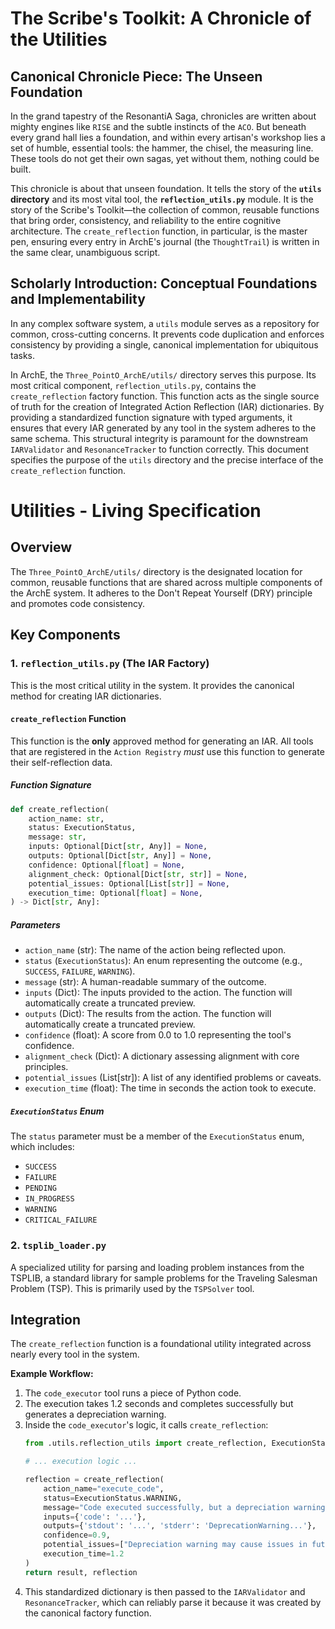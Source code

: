 # The Scribe's Toolkit: A Chronicle of the Utilities

## Canonical Chronicle Piece: The Unseen Foundation

In the grand tapestry of the ResonantiA Saga, chronicles are written about mighty engines like `RISE` and the subtle instincts of the `ACO`. But beneath every grand hall lies a foundation, and within every artisan's workshop lies a set of humble, essential tools: the hammer, the chisel, the measuring line. These tools do not get their own sagas, yet without them, nothing could be built.

This chronicle is about that unseen foundation. It tells the story of the **`utils` directory** and its most vital tool, the **`reflection_utils.py`** module. It is the story of the Scribe's Toolkit—the collection of common, reusable functions that bring order, consistency, and reliability to the entire cognitive architecture. The `create_reflection` function, in particular, is the master pen, ensuring every entry in ArchE's journal (the `ThoughtTrail`) is written in the same clear, unambiguous script.

## Scholarly Introduction: Conceptual Foundations and Implementability

In any complex software system, a `utils` module serves as a repository for common, cross-cutting concerns. It prevents code duplication and enforces consistency by providing a single, canonical implementation for ubiquitous tasks.

In ArchE, the `Three_PointO_ArchE/utils/` directory serves this purpose. Its most critical component, `reflection_utils.py`, contains the `create_reflection` factory function. This function acts as the single source of truth for the creation of Integrated Action Reflection (IAR) dictionaries. By providing a standardized function signature with typed arguments, it ensures that every IAR generated by any tool in the system adheres to the same schema. This structural integrity is paramount for the downstream `IARValidator` and `ResonanceTracker` to function correctly. This document specifies the purpose of the `utils` directory and the precise interface of the `create_reflection` function.

# Utilities - Living Specification

## Overview

The `Three_PointO_ArchE/utils/` directory is the designated location for common, reusable functions that are shared across multiple components of the ArchE system. It adheres to the Don't Repeat Yourself (DRY) principle and promotes code consistency.

## Key Components

### 1. `reflection_utils.py` (The IAR Factory)

This is the most critical utility in the system. It provides the canonical method for creating IAR dictionaries.

#### `create_reflection` Function

This function is the **only** approved method for generating an IAR. All tools that are registered in the `Action Registry` *must* use this function to generate their self-reflection data.

##### Function Signature

```python
def create_reflection(
    action_name: str,
    status: ExecutionStatus,
    message: str,
    inputs: Optional[Dict[str, Any]] = None,
    outputs: Optional[Dict[str, Any]] = None,
    confidence: Optional[float] = None,
    alignment_check: Optional[Dict[str, str]] = None,
    potential_issues: Optional[List[str]] = None,
    execution_time: Optional[float] = None,
) -> Dict[str, Any]:
```

##### Parameters

-   `action_name` (str): The name of the action being reflected upon.
-   `status` (`ExecutionStatus`): An enum representing the outcome (e.g., `SUCCESS`, `FAILURE`, `WARNING`).
-   `message` (str): A human-readable summary of the outcome.
-   `inputs` (Dict): The inputs provided to the action. The function will automatically create a truncated preview.
-   `outputs` (Dict): The results from the action. The function will automatically create a truncated preview.
-   `confidence` (float): A score from 0.0 to 1.0 representing the tool's confidence.
-   `alignment_check` (Dict): A dictionary assessing alignment with core principles.
-   `potential_issues` (List[str]): A list of any identified problems or caveats.
-   `execution_time` (float): The time in seconds the action took to execute.

##### `ExecutionStatus` Enum

The `status` parameter must be a member of the `ExecutionStatus` enum, which includes:
- `SUCCESS`
- `FAILURE`
- `PENDING`
- `IN_PROGRESS`
- `WARNING`
- `CRITICAL_FAILURE`

### 2. `tsplib_loader.py`

A specialized utility for parsing and loading problem instances from the TSPLIB, a standard library for sample problems for the Traveling Salesman Problem (TSP). This is primarily used by the `TSPSolver` tool.

## Integration

The `create_reflection` function is a foundational utility integrated across nearly every tool in the system.

**Example Workflow:**

1.  The `code_executor` tool runs a piece of Python code.
2.  The execution takes 1.2 seconds and completes successfully but generates a depreciation warning.
3.  Inside the `code_executor`'s logic, it calls `create_reflection`:
    ```python
    from .utils.reflection_utils import create_reflection, ExecutionStatus

    # ... execution logic ...

    reflection = create_reflection(
        action_name="execute_code",
        status=ExecutionStatus.WARNING,
        message="Code executed successfully, but a depreciation warning was captured.",
        inputs={'code': '...'},
        outputs={'stdout': '...', 'stderr': 'DeprecationWarning...'},
        confidence=0.9,
        potential_issues=["Depreciation warning may cause issues in future versions."],
        execution_time=1.2
    )
    return result, reflection
    ```
4.  This standardized dictionary is then passed to the `IARValidator` and `ResonanceTracker`, which can reliably parse it because it was created by the canonical factory function.
